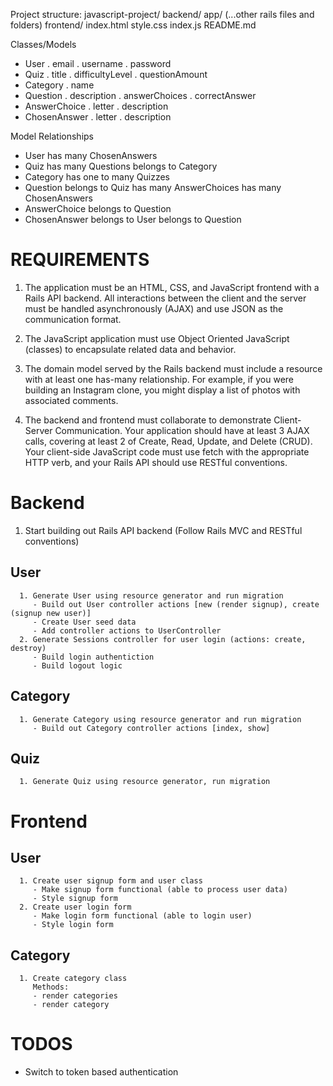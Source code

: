 Project structure:
   javascript-project/
   backend/
      app/
      (...other rails files and folders)
   frontend/
      index.html
      style.css
      index.js
   README.md

Classes/Models
   - User
      . email
      . username
      . password
   - Quiz
      . title
      . difficultyLevel
      . questionAmount
   - Category
      . name
   - Question
      . description
      . answerChoices
      . correctAnswer
   - AnswerChoice
      . letter
      . description
   - ChosenAnswer
      . letter
      . description

Model Relationships
   - User
      has many ChosenAnswers
   - Quiz
      has many Questions
      belongs to Category
   - Category
      has one to many Quizzes
   - Question
      belongs to Quiz
      has many AnswerChoices
      has many ChosenAnswers
   - AnswerChoice
      belongs to Question
   - ChosenAnswer
      belongs to User
      belongs to Question

# REQUIREMENTS
   1. The application must be an HTML, CSS, and JavaScript frontend with a Rails API backend. All interactions between the client and the server must be handled asynchronously (AJAX) and use JSON as the communication format.

   2. The JavaScript application must use Object Oriented JavaScript (classes) to encapsulate related data and behavior.

   3. The domain model served by the Rails backend must include a resource with at least one has-many relationship. For example, if you were building an Instagram clone, you might display a list of photos with associated comments.

   4. The backend and frontend must collaborate to demonstrate Client-Server Communication. Your application should have at least 3 AJAX calls, covering at least 2 of Create, Read, Update, and Delete (CRUD). Your client-side JavaScript code must use fetch with the appropriate HTTP verb, and your Rails API should use RESTful conventions.

# Backend

   1. Start building out Rails API backend (Follow Rails MVC and RESTful conventions)
   ## User
      1. Generate User using resource generator and run migration
         - Build out User controller actions [new (render signup), create (signup new user)]
         - Create User seed data
         - Add controller actions to UserController
      2. Generate Sessions controller for user login (actions: create, destroy)
         - Build login authentiction
         - Build logout logic
   ## Category
      1. Generate Category using resource generator and run migration
         - Build out Category controller actions [index, show]
   
   ## Quiz
      1. Generate Quiz using resource generator, run migration
      
# Frontend
   ## User
      1. Create user signup form and user class
         - Make signup form functional (able to process user data)
         - Style signup form
      2. Create user login form
         - Make login form functional (able to login user)
         - Style login form
   ## Category
      1. Create category class
         Methods:
         - render categories
         - render category

# TODOS
   - Switch to token based authentication


